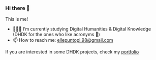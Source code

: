 ### Hi there 👋
This is me!
- 🧑🏻‍💻 I’m currently studying Digital Humanities & Digital Knowledge (DHDK for the ones who like acronyms 🥹)
- 📫 How to reach me: ellepuntopi.98@gmail.com

If you are interested in some DHDK projects, check my [portfolio](https://github.com/Postitisnt/DHDK_Projects.git)



<!--
**Postitisnt/Postitisnt** is a ✨ _special_ ✨ repository because its `README.md` (this file) appears on your GitHub profile.

Here are some ideas to get you started:


- 🌱 I’m currently learning ...
- 👯 I’m looking to collaborate on ...
- 🤔 I’m looking for help with ...
- 💬 Ask me about ...
- 📫 How to reach me: ...
- 😄 Pronouns: ...
- ⚡ Fun fact: ...
-->
